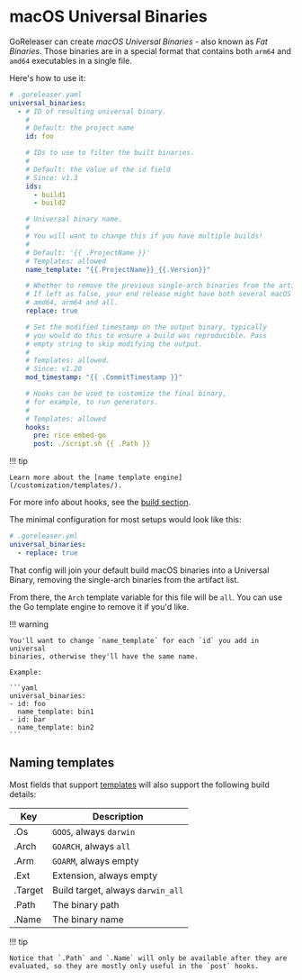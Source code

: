 # macOS Universal Binaries

GoReleaser can create _macOS Universal Binaries_ - also known as _Fat Binaries_.
Those binaries are in a special format that contains both `arm64` and `amd64`
executables in a single file.

Here's how to use it:

```yaml
# .goreleaser.yaml
universal_binaries:
  - # ID of resulting universal binary.
    #
    # Default: the project name
    id: foo

    # IDs to use to filter the built binaries.
    #
    # Default: the value of the id field
    # Since: v1.3
    ids:
      - build1
      - build2

    # Universal binary name.
    #
    # You will want to change this if you have multiple builds!
    #
    # Default: '{{ .ProjectName }}'
    # Templates: allowed
    name_template: "{{.ProjectName}}_{{.Version}}"

    # Whether to remove the previous single-arch binaries from the artifact list.
    # If left as false, your end release might have both several macOS archives:
    # amd64, arm64 and all.
    replace: true

    # Set the modified timestamp on the output binary, typically
    # you would do this to ensure a build was reproducible. Pass
    # empty string to skip modifying the output.
    #
    # Templates: allowed.
    # Since: v1.20
    mod_timestamp: "{{ .CommitTimestamp }}"

    # Hooks can be used to customize the final binary,
    # for example, to run generators.
    #
    # Templates: allowed
    hooks:
      pre: rice embed-go
      post: ./script.sh {{ .Path }}
```

!!! tip

    Learn more about the [name template engine](/customization/templates/).

For more info about hooks, see the [build section](./builds.md#build-hooks).

The minimal configuration for most setups would look like this:

```yaml
# .goreleaser.yml
universal_binaries:
  - replace: true
```

That config will join your default build macOS binaries into a Universal Binary,
removing the single-arch binaries from the artifact list.

From there, the `Arch` template variable for this file will be `all`.
You can use the Go template engine to remove it if you'd like.

!!! warning

    You'll want to change `name_template` for each `id` you add in universal
    binaries, otherwise they'll have the same name.

    Example:

    ```yaml
    universal_binaries:
    - id: foo
      name_template: bin1
    - id: bar
      name_template: bin2
    ```

## Naming templates

Most fields that support [templates](/customization/templates/) will also
support the following build details:

<!-- to format the tables, use: https://tabletomarkdown.com/format-markdown-table/ -->

| Key     | Description                       |
| ------- | --------------------------------- |
| .Os     | `GOOS`, always `darwin`           |
| .Arch   | `GOARCH`, always `all`            |
| .Arm    | `GOARM`, always empty             |
| .Ext    | Extension, always empty           |
| .Target | Build target, always `darwin_all` |
| .Path   | The binary path                   |
| .Name   | The binary name                   |

!!! tip

    Notice that `.Path` and `.Name` will only be available after they are
    evaluated, so they are mostly only useful in the `post` hooks.
